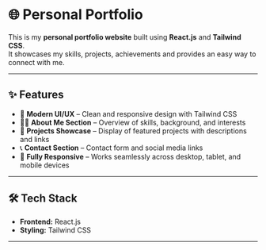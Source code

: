 # 🌐 Personal Portfolio

This is my **personal portfolio website** built using **React.js** and **Tailwind CSS**.  
It showcases my skills, projects, achievements and provides an easy way to connect with me.  

---

## ✨ Features

- 🎨 **Modern UI/UX** – Clean and responsive design with Tailwind CSS  
- 🧑‍💻 **About Me Section** – Overview of skills, background, and interests  
- 📂 **Projects Showcase** – Display of featured projects with descriptions and links  
- 📞 **Contact Section** – Contact form and social media links  
- 📱 **Fully Responsive** – Works seamlessly across desktop, tablet, and mobile devices  

---

## 🛠️ Tech Stack

- **Frontend:** React.js  
- **Styling:** Tailwind CSS  

---
